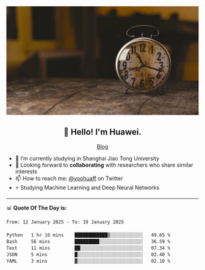 <div align="center">
  <a href="https://github.com/JHW5981">
    <img src="./assets/background.jpg">
  </a>
</div>

<h2 align="center">👋 Hello! I'm Huawei.</h2>
<p align="center">
  <a href="https://blog.csdn.net/Edward__J?spm=1000.2115.3001.5343">Blog</a>
</p>


- 🔭 I’m currently studying in Shanghai Jiao Tong University
- 💬 Looking forward to **collaborating** with researchers who share similar interests
- 📫 How to reach me: [@yoohuaff](https://twitter.com/yoohuaff) on Twitter
- ⚡ Studying Machine Learning and Deep Neural Networks

-------
📊 **Quote Of The Day is:**
<!--START_SECTION:waka-->

```txt
From: 12 January 2025 - To: 19 January 2025

Python   1 hr 16 mins    ████████████▒░░░░░░░░░░░░   49.65 %
Bash     56 mins         █████████░░░░░░░░░░░░░░░░   36.59 %
Text     11 mins         ██░░░░░░░░░░░░░░░░░░░░░░░   07.34 %
JSON     5 mins          █░░░░░░░░░░░░░░░░░░░░░░░░   03.40 %
YAML     3 mins          ▓░░░░░░░░░░░░░░░░░░░░░░░░   02.10 %
```

<!--END_SECTION:waka-->
